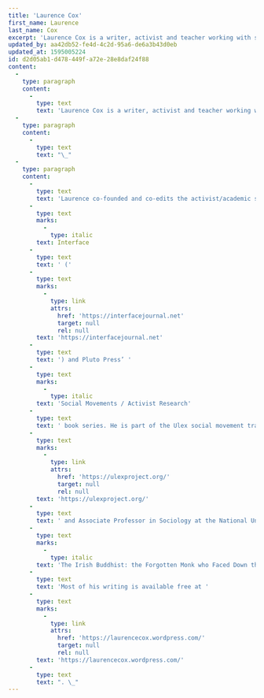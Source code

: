 ```yaml
---
title: 'Laurence Cox'
first_name: Laurence
last_name: Cox
excerpt: 'Laurence Cox is a writer, activist and teacher working with social movements in Ireland and globally.'
updated_by: aa42db52-fe4d-4c2d-95a6-de6a3b43d0eb
updated_at: 1595005224
id: d2d05ab1-d478-449f-a72e-28e8daf24f88
content:
  -
    type: paragraph
    content:
      -
        type: text
        text: 'Laurence Cox is a writer, activist and teacher working with social movements in Ireland and globally. He has been involved in a wide range of struggles in various countries since the 1980s, including ecological activism, international solidarity, human rights and organising against repression, antiwar movements, community activism, radical media, self-organised spaces, alternative education and the alter-globalisation “movement of movements”.'
  -
    type: paragraph
    content:
      -
        type: text
        text: "\_"
  -
    type: paragraph
    content:
      -
        type: text
        text: 'Laurence co-founded and co-edits the activist/academic social movements journal '
      -
        type: text
        marks:
          -
            type: italic
        text: Interface
      -
        type: text
        text: ' ('
      -
        type: text
        marks:
          -
            type: link
            attrs:
              href: 'https://interfacejournal.net'
              target: null
              rel: null
        text: 'https://interfacejournal.net'
      -
        type: text
        text: ') and Pluto Press’ '
      -
        type: text
        marks:
          -
            type: italic
        text: 'Social Movements / Activist Research'
      -
        type: text
        text: ' book series. He is part of the Ulex social movement training project '
      -
        type: text
        marks:
          -
            type: link
            attrs:
              href: 'https://ulexproject.org/'
              target: null
              rel: null
        text: 'https://ulexproject.org/'
      -
        type: text
        text: ' and Associate Professor in Sociology at the National University of Ireland Maynooth, where he researches struggles for a better world. His latest book is '
      -
        type: text
        marks:
          -
            type: italic
        text: 'The Irish Buddhist: the Forgotten Monk who Faced Down the British Empire. '
      -
        type: text
        text: 'Most of his writing is available free at '
      -
        type: text
        marks:
          -
            type: link
            attrs:
              href: 'https://laurencecox.wordpress.com/'
              target: null
              rel: null
        text: 'https://laurencecox.wordpress.com/'
      -
        type: text
        text: ". \_"
---
```

